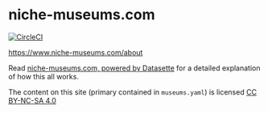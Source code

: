 # niche-museums.com

[![CircleCI](https://circleci.com/gh/simonw/museums.svg?style=svg)](https://circleci.com/gh/simonw/museums)

https://www.niche-museums.com/about

Read [niche-museums.com, powered by Datasette](https://simonwillison.net/2019/Nov/25/niche-museums/) for a detailed explanation of how this all works.

The content on this site (primary contained in `museums.yaml`) is licensed [CC BY-NC-SA 4.0](https://creativecommons.org/licenses/by-nc-sa/4.0/)
